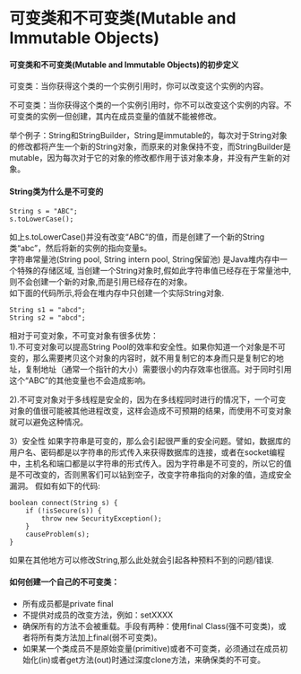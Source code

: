 # 可变类和不可变类(Mutable and Immutable Objects) 


#### 可变类和不可变类(Mutable and Immutable Objects)的初步定义

可变类：当你获得这个类的一个实例引用时，你可以改变这个实例的内容。
 
不可变类：当你获得这个类的一个实例引用时，你不可以改变这个实例的内容。不可变类的实例一但创建，其内在成员变量的值就不能被修改。 

举个例子：String和StringBuilder，String是immutable的，每次对于String对象的修改都将产生一个新的String对象，而原来的对象保持不变，而StringBuilder是mutable，因为每次对于它的对象的修改都作用于该对象本身，并没有产生新的对象。 


#### String类为什么是不可变的
	
	String s = "ABC";
	s.toLowerCase(); 

如上s.toLowerCase()并没有改变“ABC“的值，而是创建了一个新的String类“abc”，然后将新的实例的指向变量s。  
字符串常量池(String pool, String intern pool, String保留池) 是Java堆内存中一个特殊的存储区域, 当创建一个String对象时,假如此字符串值已经存在于常量池中,则不会创建一个新的对象,而是引用已经存在的对象。  
如下面的代码所示,将会在堆内存中只创建一个实际String对象.

	String s1 = "abcd";   
	String s2 = "abcd"; 

相对于可变对象，不可变对象有很多优势：  
1).不可变对象可以提高String Pool的效率和安全性。如果你知道一个对象是不可变的，那么需要拷贝这个对象的内容时，就不用复制它的本身而只是复制它的地址，复制地址（通常一个指针的大小）需要很小的内存效率也很高。对于同时引用这个“ABC”的其他变量也不会造成影响。  

2).不可变对象对于多线程是安全的，因为在多线程同时进行的情况下，一个可变对象的值很可能被其他进程改变，这样会造成不可预期的结果，而使用不可变对象就可以避免这种情况。

3）安全性
如果字符串是可变的，那么会引起很严重的安全问题。譬如，数据库的用户名、密码都是以字符串的形式传入来获得数据库的连接，或者在socket编程中，主机名和端口都是以字符串的形式传入。因为字符串是不可变的，所以它的值是不可改变的，否则黑客们可以钻到空子，改变字符串指向的对象的值，造成安全漏洞。
假如有如下的代码:

```
boolean connect(String s) {  
    if (!isSecure(s)) {  
        throw new SecurityException();  
    }  
    causeProblem(s);  
}  
```
如果在其他地方可以修改String,那么此处就会引起各种预料不到的问题/错误.




#### 如何创建一个自己的不可变类： 
* 所有成员都是private final
* 不提供对成员的改变方法，例如：setXXXX 
* 确保所有的方法不会被重载。手段有两种：使用final Class(强不可变类)，或者将所有类方法加上final(弱不可变类)。 
* 如果某一个类成员不是原始变量(primitive)或者不可变类，必须通过在成员初始化(in)或者get方法(out)时通过深度clone方法，来确保类的不可变。